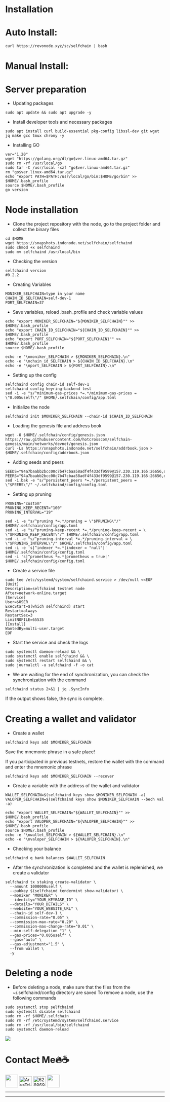 # Installation
# **Auto Install:**
```
curl https://revonode.xyz/sc/selfchain | bash
```
# Manual Install:
# Server preparation
- Updating packages
```
sudo apt update && sudo apt upgrade -y
```
- Install developer tools and necessary packages
```
sudo apt install curl build-essential pkg-config libssl-dev git wget jq make gcc tmux chrony -y
```
- Installing GO
```
ver="1.20"
wget "https://golang.org/dl/go$ver.linux-amd64.tar.gz"
sudo rm -rf /usr/local/go
sudo tar -C /usr/local -xzf "go$ver.linux-amd64.tar.gz"
rm "go$ver.linux-amd64.tar.gz"
echo "export PATH=$PATH:/usr/local/go/bin:$HOME/go/bin" >> $HOME/.bash_profile
source $HOME/.bash_profile
go version
```
# Node installation
- Clone the project repository with the node, go to the project folder and collect the binary files
```
cd $HOME
wget https://snapshots.indonode.net/selfchain/selfchaind
sudo chmod +x selfchaind
sudo mv selfchaind /usr/local/bin
```
- Checking the version
```
selfchaind version
#0.2.2
```
- Creating Variables
```
MONIKER_SELFCHAIN=type in your name
CHAIN_ID_SELFCHAIN=self-dev-1
PORT_SELFCHAIN=37
```
- Save variables, reload .bash_profile and check variable values
```
echo "export MONIKER_SELFCHAIN="${MONIKER_SELFCHAIN}"" >> $HOME/.bash_profile
echo "export CHAIN_ID_SELFCHAIN="${CHAIN_ID_SELFCHAIN}"" >> $HOME/.bash_profile
echo "export PORT_SELFCHAIN="${PORT_SELFCHAIN}"" >> $HOME/.bash_profile
source $HOME/.bash_profile

echo -e "\nmoniker_SELFCHAIN > ${MONIKER_SELFCHAIN}.\n"
echo -e "\nchain_id_SELFCHAIN > ${CHAIN_ID_SELFCHAIN}.\n"
echo -e "\nport_SELFCHAIN > ${PORT_SELFCHAIN}.\n"
```
- Setting up the config
```
selfchaind config chain-id self-dev-1
selfchaind config keyring-backend test
sed -i -e "s/^minimum-gas-prices *=.*/minimum-gas-prices = \"0.005uself\"/" $HOME/.selfchain/config/app.toml
```
- Initialize the node
```
selfchaind init $MONIKER_SELFCHAIN --chain-id $CHAIN_ID_SELFCHAIN
```
- Loading the genesis file and address book
```
wget -O $HOME/.selfchain/config/genesis.json  https://raw.githubusercontent.com/hotcrosscom/selfchain-genesis/main/networks/devnet/genesis.json
curl -Ls https://snapshots.indonode.net/selfchain/addrbook.json > $HOME/.selfchain/config/addrbook.json
```
- Adding seeds and peers
```
SEEDS="94a7baabb2bcc00c7b47cbaa58adf4f433df9599@157.230.119.165:26656,d3b5b6ca39c8c62152abbeac4669816166d96831@165.22.24.236:26656
PEERS="94a7baabb2bcc00c7b47cbaa58adf4f433df9599@157.230.119.165:26656,d3b5b6ca39c8c62152abbeac4669816166d96831@165.22.24.236:26656
sed -i.bak -e "s/^persistent_peers *=.*/persistent_peers = \"$PEERS\"/" ~/.selfchaind/config/config.toml
```
- Setting up pruning
```
PRUNING="custom"
PRUNING_KEEP_RECENT="100"
PRUNING_INTERVAL="19"

sed -i -e "s/^pruning *=.*/pruning = \"$PRUNING\"/" $HOME/.selfchain/config/app.toml
sed -i -e "s/^pruning-keep-recent *=.*/pruning-keep-recent = \
\"$PRUNING_KEEP_RECENT\"/" $HOME/.selfchain/config/app.toml
sed -i -e "s/^pruning-interval *=.*/pruning-interval = \
\"$PRUNING_INTERVAL\"/" $HOME/.selfchain/config/app.toml
sed -i -e 's|^indexer *=.*|indexer = "null"|' $HOME/.selfchain/config/config.toml
sed -i 's|^prometheus *=.*|prometheus = true|' $HOME/.selfchain/config/config.toml
```
- Create a service file
```
sudo tee /etc/systemd/system/selfchaind.service > /dev/null <<EOF
[Unit]
Description=selfchaind testnet node
After=network-online.target
[Service]
User=$USER
ExecStart=$(which selfchaind) start
Restart=always
RestartSec=3
LimitNOFILE=65535
[Install]
WantedBy=multi-user.target
EOF
```
- Start the service and check the logs
```
sudo systemctl daemon-reload && \
sudo systemctl enable selfchaind && \
sudo systemctl restart selfchaind && \
sudo journalctl -u selfchaind -f -o cat
```
- We are waiting for the end of synchronization, you can check the synchronization with the command
```
selfchaind status 2>&1 | jq .SyncInfo
```
If the output shows false, the sync is complete.

# Creating a wallet and validator
- Create a wallet
```
selfchaind keys add $MONIKER_SELFCHAIN
```
Save the mnemonic phrase in a safe place!

If you participated in previous testnets, restore the wallet with the command and enter the mnemonic phrase
```
selfchaind keys add $MONIKER_SELFCHAIN --recover
```
- Create a variable with the address of the wallet and validator
```
WALLET_SELFCHAIN=$(selfchaind keys show $MONIKER_SELFCHAIN -a)
VALOPER_SELFCHAIN=$(selfchaind keys show $MONIKER_SELFCHAIN --bech val -a)

echo "export WALLET_SELFCHAIN="${WALLET_SELFCHAIN}"" >> $HOME/.bash_profile
echo "export VALOPER_SELFCHAIN="${VALOPER_SELFCHAIN}"" >> $HOME/.bash_profile
source $HOME/.bash_profile
echo -e "\nwallet_SELFCHAIN > ${WALLET_SELFCHAIN}.\n"
echo -e "\nvaloper_SELFCHAIN > ${VALOPER_SELFCHAIN}.\n"
```
- Checking your balance
```
selfchaind q bank balances $WALLET_SELFCHAIN
```
- After the synchronization is completed and the wallet is replenished, we create a validator
```
selfchaind tx staking create-validator \
  --amount 1000000uself \
  --pubkey $(selfchaind tendermint show-validator) \
  --moniker "MONIKER" \
  --identity="YOUR_KEYBASE_ID" \
  --details="YOUR_DETAILS" \
  --website="YOUR_WEBSITE_URL" \
  --chain-id self-dev-1 \
  --commission-rate="0.05" \
  --commission-max-rate="0.20" \
  --commission-max-change-rate="0.01" \
  --min-self-delegation "1" \
  --gas-prices="0.005uself" \
  --gas="auto" \
  --gas-adjustment="1.5" \
  --from wallet \
  -y
```
# Deleting a node
- Before deleting a node, make sure that the files from the ~/.selfchaind/config directory are saved To remove a node, use the following commands
```
sudo systemctl stop selfchaind
sudo systemctl disable selfchaind
sudo rm -rf $HOME/.selfchain
sudo rm -rf /etc/systemd/system/selfchaind.service
sudo rm -rf /usr/local/bin/selfchaind
sudo systemctl daemon-reload
```
<img src="https://miro.medium.com/v2/resize:fit:1400/1*vktX69M0K8K7tVZwrD2bZQ.png">

# **Contact Me🔥☕**
<p align="left">
<a href="https://www.github.com/0xGilang"><img height="40" width="40" align="center" src="https://avatars.githubusercontent.com/u/94946818?v=4"></a>
<a href="https://www.facebook.com/Gilangbuanasultoni" target="blank"><img align="center" src="https://raw.githubusercontent.com/rahuldkjain/github-profile-readme-generator/master/src/images/icons/Social/facebook.svg" alt="AryaTrickers2020" height="30" width="40" /></a>
<a href="https://wa.me/6282131561458?text=Halo+Bang+Gilang" target="blank"><img align="center" src="https://raw.githubusercontent.com/rahuldkjain/github-profile-readme-generator/master/src/images/icons/Social/whatsapp.svg" alt="6289694295787" height="30" width="40" /></a>
<a href="https://twitter.com/Gilangsultoni"><img height="40" width="40" align="center" src="https://static.dezeen.com/uploads/2023/07/x-logo-twitter-elon-musk_dezeen_2364_col_0.jpg"></a>

------
------

